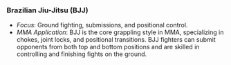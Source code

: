 ### **Brazilian Jiu-Jitsu (BJJ)**

- _Focus_: Ground fighting, submissions, and positional control.
- _MMA Application_: BJJ is the core grappling style in MMA, specializing in chokes, joint locks, and positional transitions. BJJ fighters can submit opponents from both top and bottom positions and are skilled in controlling and finishing fights on the ground.